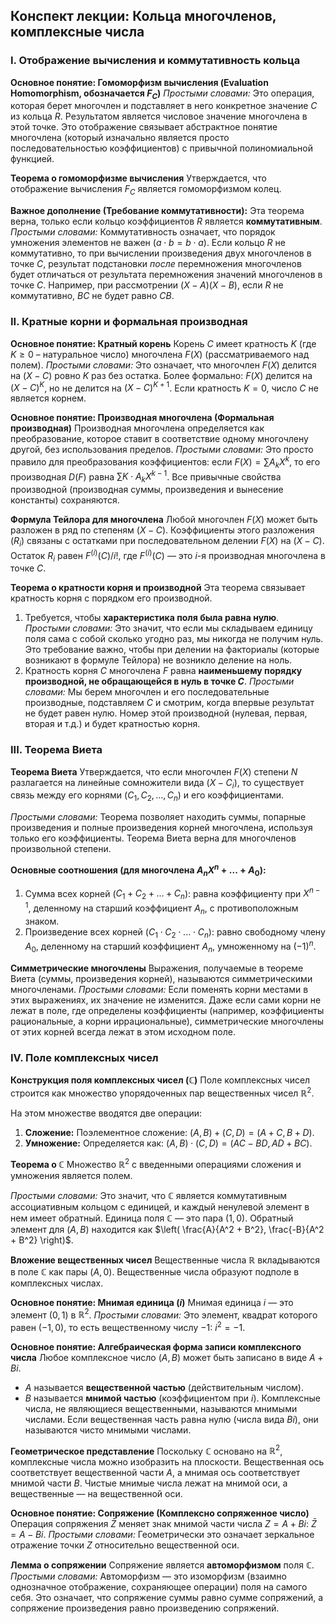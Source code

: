 
## Конспект лекции: Кольца многочленов, комплексные числа

### I. Отображение вычисления и коммутативность кольца

**Основное понятие: Гомоморфизм вычисления (Evaluation Homomorphism, обозначается $F_C$)** _Простыми словами:_ Это операция, которая берет многочлен и подставляет в него конкретное значение $C$ из кольца $R$. Результатом является числовое значение многочлена в этой точке. Это отображение связывает абстрактное понятие многочлена (который изначально является просто последовательностью коэффициентов) с привычной полиномиальной функцией.

**Теорема о гомоморфизме вычисления** Утверждается, что отображение вычисления $F_C$ является гомоморфизмом колец.

**Важное дополнение (Требование коммутативности):** Эта теорема верна, только если кольцо коэффициентов $R$ является **коммутативным**. _Простыми словами:_ Коммутативность означает, что порядок умножения элементов не важен ($a \cdot b = b \cdot a$). Если кольцо $R$ не коммутативно, то при вычислении произведения двух многочленов в точке $C$, результат подстановки _после_ перемножения многочленов будет отличаться от результата перемножения значений многочленов в точке $C$. Например, при рассмотрении $(X-A)(X-B)$, если $R$ не коммутативно, $BC$ не будет равно $CB$.

### II. Кратные корни и формальная производная

**Основное понятие: Кратный корень** Корень $C$ имеет кратность $K$ (где $K \ge 0$ – натуральное число) многочлена $F(X)$ (рассматриваемого над полем). _Простыми словами:_ Это означает, что многочлен $F(X)$ делится на $(X-C)$ ровно $K$ раз без остатка. Более формально: $F(X)$ делится на $(X-C)^K$, но не делится на $(X-C)^{K+1}$. Если кратность $K=0$, число $C$ не является корнем.

**Основное понятие: Производная многочлена (Формальная производная)** Производная многочлена определяется как преобразование, которое ставит в соответствие одному многочлену другой, без использования пределов. _Простыми словами:_ Это просто правило для преобразования коэффициентов: если $F(X) = \sum A_k X^k$, то его производная $D(F)$ равна $\sum K \cdot A_k X^{k-1}$. Все привычные свойства производной (производная суммы, произведения и вынесение константы) сохраняются.

**Формула Тейлора для многочлена** Любой многочлен $F(X)$ может быть разложен в ряд по степеням $(X-C)$. Коэффициенты этого разложения ($R_i$) связаны с остатками при последовательном делении $F(X)$ на $(X-C)$. Остаток $R_i$ равен $F^{(i)}(C) / i!$, где $F^{(i)}(C)$ — это $i$-я производная многочлена в точке $C$.

**Теорема о кратности корня и производной** Эта теорема связывает кратность корня с порядком его производной.

1. Требуется, чтобы **характеристика поля была равна нулю**. _Простыми словами:_ Это значит, что если мы складываем единицу поля сама с собой сколько угодно раз, мы никогда не получим нуль. Это требование важно, чтобы при делении на факториалы (которые возникают в формуле Тейлора) не возникло деление на ноль.
2. Кратность корня $C$ многочлена $F$ равна **наименьшему порядку производной, не обращающейся в нуль в точке $C$**. _Простыми словами:_ Мы берем многочлен и его последовательные производные, подставляем $C$ и смотрим, когда впервые результат не будет равен нулю. Номер этой производной (нулевая, первая, вторая и т.д.) и будет кратностью корня.

### III. Теорема Виета

**Теорема Виета** Утверждается, что если многочлен $F(X)$ степени $N$ разлагается на линейные сомножители вида $(X-C_i)$, то существует связь между его корнями ($C_1, C_2, ..., C_n$) и его коэффициентами.

_Простыми словами:_ Теорема позволяет находить суммы, попарные произведения и полные произведения корней многочлена, используя только его коэффициенты. Теорема Виета верна для многочленов произвольной степени.

**Основные соотношения (для многочлена $A_n X^n + ... + A_0$):**

1. Сумма всех корней ($C_1 + C_2 + ... + C_n$): равна коэффициенту при $X^{n-1}$, деленному на старший коэффициент $A_n$, с противоположным знаком.
2. Произведение всех корней ($C_1 \cdot C_2 \cdot ... \cdot C_n$): равно свободному члену $A_0$, деленному на старший коэффициент $A_n$, умноженному на $(-1)^n$.

**Симметрические многочлены** Выражения, получаемые в теореме Виета (суммы, произведения корней), называются симметрическими многочленами. _Простыми словами:_ Если поменять корни местами в этих выражениях, их значение не изменится. Даже если сами корни не лежат в поле, где определены коэффициенты (например, коэффициенты рациональные, а корни иррациональные), симметрические многочлены от этих корней всегда лежат в этом исходном поле.

### IV. Поле комплексных чисел

**Конструкция поля комплексных чисел ($\mathbb{C}$)** Поле комплексных чисел строится как множество упорядоченных пар вещественных чисел $\mathbb{R}^2$.

На этом множестве вводятся две операции:

1. **Сложение:** Поэлементное сложение: $(A, B) + (C, D) = (A+C, B+D)$.
2. **Умножение:** Определяется как: $(A, B) \cdot (C, D) = (AC - BD, AD + BC)$.

**Теорема о $\mathbb{C}$** Множество $\mathbb{R}^2$ с введенными операциями сложения и умножения является полем.

_Простыми словами:_ Это значит, что $\mathbb{C}$ является коммутативным ассоциативным кольцом с единицей, и каждый ненулевой элемент в нем имеет обратный. Единица поля $\mathbb{C}$ — это пара $(1, 0)$. Обратный элемент для $(A, B)$ находится как $\left( \frac{A}{A^2 + B^2}, \frac{-B}{A^2 + B^2} \right)$.

**Вложение вещественных чисел** Вещественные числа $\mathbb{R}$ вкладываются в поле $\mathbb{C}$ как пары $(A, 0)$. Вещественные числа образуют подполе в комплексных числах.

**Основное понятие: Мнимая единица ($i$)** Мнимая единица $i$ — это элемент $(0, 1)$ в $\mathbb{R}^2$. _Простыми словами:_ Это элемент, квадрат которого равен $(-1, 0)$, то есть вещественному числу $-1$: $i^2 = -1$.

**Основное понятие: Алгебраическая форма записи комплексного числа** Любое комплексное число $(A, B)$ может быть записано в виде $A + Bi$.

- $A$ называется **вещественной частью** (действительным числом).
- $B$ называется **мнимой частью** (коэффициентом при $i$). Комплексные числа, не являющиеся вещественными, называются мнимыми числами. Если вещественная часть равна нулю (числа вида $Bi$), они называются чисто мнимыми числами.

**Геометрическое представление** Поскольку $\mathbb{C}$ основано на $\mathbb{R}^2$, комплексные числа можно изобразить на плоскости. Вещественная ось соответствует вещественной части $A$, а мнимая ось соответствует мнимой части $B$. Чистые мнимые числа лежат на мнимой оси, а вещественные — на вещественной оси.

**Основное понятие: Сопряжение (Комплексно сопряженное число)** Операция сопряжения $\bar{Z}$ меняет знак мнимой части числа $Z = A + Bi$: $\bar{Z} = A - Bi$. _Простыми словами:_ Геометрически это означает зеркальное отражение точки $Z$ относительно вещественной оси.

**Лемма о сопряжении** Сопряжение является **автоморфизмом** поля $\mathbb{C}$. _Простыми словами:_ Автоморфизм — это изоморфизм (взаимно однозначное отображение, сохраняющее операции) поля на самого себя. Это означает, что сопряжение суммы равно сумме сопряжений, а сопряжение произведения равно произведению сопряжений.